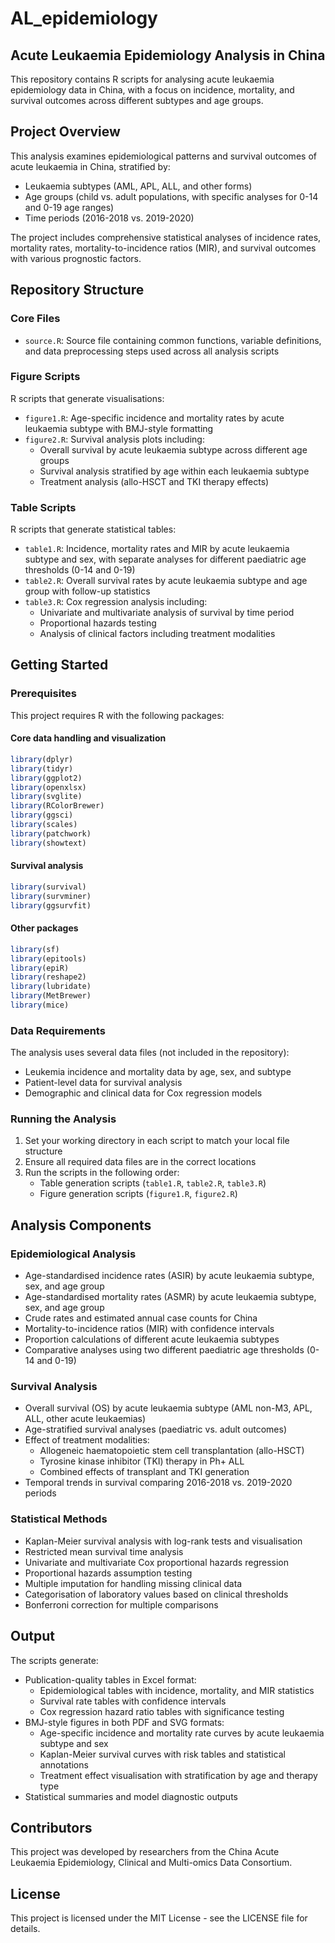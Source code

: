 # AL_epidemiology

## Acute Leukaemia Epidemiology Analysis in China

This repository contains R scripts for analysing acute leukaemia epidemiology data in China, with a focus on incidence, mortality, and survival outcomes across different subtypes and age groups.

## Project Overview

This analysis examines epidemiological patterns and survival outcomes of acute leukaemia in China, stratified by:
- Leukaemia subtypes (AML, APL, ALL, and other forms)
- Age groups (child vs. adult populations, with specific analyses for 0-14 and 0-19 age ranges)
- Time periods (2016-2018 vs. 2019-2020)

The project includes comprehensive statistical analyses of incidence rates, mortality rates, mortality-to-incidence ratios (MIR), and survival outcomes with various prognostic factors.

## Repository Structure

### Core Files
- `source.R`: Source file containing common functions, variable definitions, and data preprocessing steps used across all analysis scripts

### Figure Scripts
R scripts that generate visualisations:
- `figure1.R`: Age-specific incidence and mortality rates by acute leukaemia subtype with BMJ-style formatting
- `figure2.R`: Survival analysis plots including:
  - Overall survival by acute leukaemia subtype across different age groups
  - Survival analysis stratified by age within each leukaemia subtype
  - Treatment analysis (allo-HSCT and TKI therapy effects)

### Table Scripts
R scripts that generate statistical tables:
- `table1.R`: Incidence, mortality rates and MIR by acute leukaemia subtype and sex, with separate analyses for different paediatric age thresholds (0-14 and 0-19)
- `table2.R`: Overall survival rates by acute leukaemia subtype and age group with follow-up statistics
- `table3.R`: Cox regression analysis including:
  - Univariate and multivariate analysis of survival by time period
  - Proportional hazards testing
  - Analysis of clinical factors including treatment modalities

## Getting Started

### Prerequisites

This project requires R with the following packages:

#### Core data handling and visualization
```R
library(dplyr)
library(tidyr)
library(ggplot2)
library(openxlsx)
library(svglite)
library(RColorBrewer)
library(ggsci)
library(scales)
library(patchwork)
library(showtext)
```

#### Survival analysis
```R
library(survival)
library(survminer)
library(ggsurvfit)
```

#### Other packages
```R
library(sf)
library(epitools)
library(epiR)
library(reshape2)
library(lubridate)
library(MetBrewer)
library(mice)
```

### Data Requirements

The analysis uses several data files (not included in the repository):
- Leukemia incidence and mortality data by age, sex, and subtype
- Patient-level data for survival analysis
- Demographic and clinical data for Cox regression models

### Running the Analysis

1. Set your working directory in each script to match your local file structure
2. Ensure all required data files are in the correct locations
3. Run the scripts in the following order:
   - Table generation scripts (`table1.R`, `table2.R`, `table3.R`)
   - Figure generation scripts (`figure1.R`, `figure2.R`)

## Analysis Components

### Epidemiological Analysis
- Age-standardised incidence rates (ASIR) by acute leukaemia subtype, sex, and age group
- Age-standardised mortality rates (ASMR) by acute leukaemia subtype, sex, and age group
- Crude rates and estimated annual case counts for China
- Mortality-to-incidence ratios (MIR) with confidence intervals
- Proportion calculations of different acute leukaemia subtypes
- Comparative analyses using two different paediatric age thresholds (0-14 and 0-19)

### Survival Analysis
- Overall survival (OS) by acute leukaemia subtype (AML non-M3, APL, ALL, other acute leukaemias)
- Age-stratified survival analyses (paediatric vs. adult outcomes)
- Effect of treatment modalities:
  - Allogeneic haematopoietic stem cell transplantation (allo-HSCT)
  - Tyrosine kinase inhibitor (TKI) therapy in Ph+ ALL
  - Combined effects of transplant and TKI generation
- Temporal trends in survival comparing 2016-2018 vs. 2019-2020 periods

### Statistical Methods
- Kaplan-Meier survival analysis with log-rank tests and visualisation
- Restricted mean survival time analysis
- Univariate and multivariate Cox proportional hazards regression
- Proportional hazards assumption testing
- Multiple imputation for handling missing clinical data
- Categorisation of laboratory values based on clinical thresholds
- Bonferroni correction for multiple comparisons

## Output

The scripts generate:
- Publication-quality tables in Excel format:
  - Epidemiological tables with incidence, mortality, and MIR statistics
  - Survival rate tables with confidence intervals
  - Cox regression hazard ratio tables with significance testing
- BMJ-style figures in both PDF and SVG formats:
  - Age-specific incidence and mortality rate curves by acute leukaemia subtype and sex
  - Kaplan-Meier survival curves with risk tables and statistical annotations
  - Treatment effect visualisation with stratification by age and therapy type
- Statistical summaries and model diagnostic outputs

## Contributors

This project was developed by researchers from the China Acute Leukaemia Epidemiology, Clinical and Multi-omics Data Consortium.

## License

This project is licensed under the MIT License - see the LICENSE file for details.
